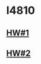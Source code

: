 # I4810 
## [HW#1](https://github.com/johnwu0113/TTU/blob/main/I4810/AI_HW1.ipynb)

## [HW#2](https://github.com/johnwu0113/TTU/blob/main/I4810/AI_HW2.ipynb)
